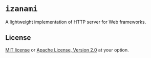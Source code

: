 # `izanami`

A lightweight implementation of HTTP server for Web frameworks.

## License

[MIT license](./LICENSE-MIT) or [Apache License, Version 2.0](./LICENSE-APACHE) at your option.
